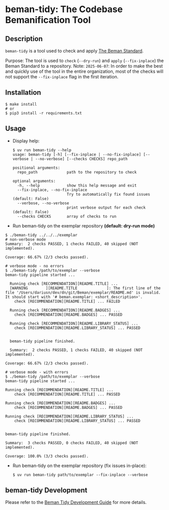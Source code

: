 # beman-tidy: The Codebase Bemanification Tool

<!--
SPDX-License-Identifier: Apache-2.0 WITH LLVM-exception
-->

## Description

`beman-tidy` is a tool used to check and apply [The Beman Standard](https://github.com/bemanproject/beman/blob/main/docs/BEMAN_STANDARD.md).

Purpose: The tool is used to `check` (`--dry-run`) and `apply` (`--fix-inplace`) the Beman Standard to a repository.
Note: `2025-06-07`: In order to make the best and quickly use of the tool in the entire organization, most of the checks will not support the `--fix-inplace` flag in the first iteration.

## Installation

```shell
$ make install
# or
$ pip3 install -r requirements.txt
```

## Usage

* Display help:

  ```console
  $ uv run beman-tidy --help
  usage: beman-tidy [-h] [--fix-inplace | --no-fix-inplace] [--verbose | --no-verbose] [--checks CHECKS] repo_path

  positional arguments:
    repo_path             path to the repository to check

  optional arguments:
    -h, --help            show this help message and exit
    --fix-inplace, --no-fix-inplace
                          Try to automatically fix found issues (default: False)
    --verbose, --no-verbose
                          print verbose output for each check (default: False)
    --checks CHECKS       array of checks to run
  ```

* Run beman-tidy on the exemplar repository **(default: dry-run mode)**

```shell
$ ./beman-tidy ../../../exemplar
# non-verbose mode
Summary:  2 checks PASSED, 1 checks FAILED, 40 skipped (NOT implemented).

Coverage: 66.67% (2/3 checks passed).

# verbose mode - no errors
$ ./beman-tidy /path/to/exemplar --verbose
beman-tidy pipeline started ...

  Running check [RECOMMENDATION][README.TITLE] ...
  [WARNING        ][README.TITLE             ]: The first line of the file '/Users/dariusn/dev/dn/git/Beman/exemplar/README.md' is invalid. It should start with '# beman.exemplar: <short_description>'.
    check [RECOMMENDATION][README.TITLE] ... FAILED

  Running check [RECOMMENDATION][README.BADGES] ...
    check [RECOMMENDATION][README.BADGES] ... PASSED

  Running check [RECOMMENDATION][README.LIBRARY_STATUS] ...
    check [RECOMMENDATION][README.LIBRARY_STATUS] ... PASSED


  beman-tidy pipeline finished.

  Summary:  2 checks PASSED, 1 checks FAILED, 40 skipped (NOT implemented).

Coverage: 66.67% (2/3 checks passed).

# verbose mode - with errors
$ ./beman-tidy /path/to/exemplar --verbose
beman-tidy pipeline started ...

Running check [RECOMMENDATION][README.TITLE] ...
	check [RECOMMENDATION][README.TITLE] ... PASSED

Running check [RECOMMENDATION][README.BADGES] ...
	check [RECOMMENDATION][README.BADGES] ... PASSED

Running check [RECOMMENDATION][README.LIBRARY_STATUS] ...
	check [RECOMMENDATION][README.LIBRARY_STATUS] ... PASSED


beman-tidy pipeline finished.

Summary:  3 checks PASSED, 0 checks FAILED, 40 skipped (NOT implemented).

Coverage: 100.0% (3/3 checks passed).
```

* Run beman-tidy on the exemplar repository (fix issues in-place):

  ```console
  $ uv run beman-tidy path/to/exemplar --fix-inplace --verbose
  ```

## beman-tidy Development

Please refer to the [Beman Tidy Development Guide](./docs/dev-guide.md) for more details.
